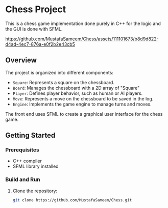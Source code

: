 # Chess Project

This is a chess game implementation done purely in C++ for the logic and the GUI is done with SFML.


https://github.com/MustafaSameem/Chess/assets/111101673/b8d9d822-d4ad-4ec7-876a-e0f2b2e43cb5

## Overview

The project is organized into different components:

- `Square`: Represents a square on the chessboard.
- `Board`: Manages the chessboard with a 2D array of "Square"
- `Player`: Defines player behavior, such as human or AI players.
- `Move`: Represents a move on the chessboard to be saved in the log.
- `Engine`: Implements the game engine to manage turns and moves.

The front end uses SFML to create a graphical user interface for the chess game.

## Getting Started

### Prerequisites

- C++ compiler
- SFML library installed

### Build and Run

1. Clone the repository:

   ```bash
   git clone https://github.com/MustafaSameem/Chess.git
